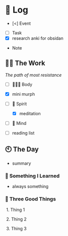 # 📅 Log

  

- [<] Event

- [ ] Task
- [x] research anki for obsidan

- Note

  

## 💪🏽 The Work

  

*The path of most resistance*

  

- [ ] 🏄🏻‍♂️ Body
- [x] mini murph

- [ ] 👻 Spirit
	- [x] meditation

- [ ] 🧠 Mind
- [ ] reading list

  

## 🕙 The Day

  

- summary

### 🤔 Something I Learned

  

- always something

  

### 🐯 Three Good Things

  

 1. Thing 1

 2. Thing 2

 3. Thing 3